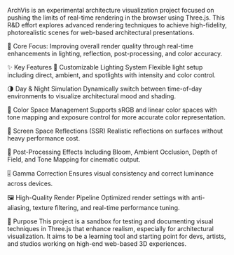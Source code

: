 ArchVis is an experimental architecture visualization project focused on pushing the limits of real-time rendering in the browser using Three.js. This R&D effort explores advanced rendering techniques to achieve high-fidelity, photorealistic scenes for web-based architectural presentations.

🎯 Core Focus:
Improving overall render quality through real-time enhancements in lighting, reflection, post-processing, and color accuracy.

✨ Key Features
🔆 Customizable Lighting System
Flexible light setup including direct, ambient, and spotlights with intensity and color control.

🌗 Day & Night Simulation
Dynamically switch between time-of-day environments to visualize architectural mood and shading.

🌈 Color Space Management
Supports sRGB and linear color spaces with tone mapping and exposure control for more accurate color representation.

🔁 Screen Space Reflections (SSR)
Realistic reflections on surfaces without heavy performance cost.

💫 Post-Processing Effects
Including Bloom, Ambient Occlusion, Depth of Field, and Tone Mapping for cinematic output.

🎚 Gamma Correction
Ensures visual consistency and correct luminance across devices.

🖼 High-Quality Render Pipeline
Optimized render settings with anti-aliasing, texture filtering, and real-time performance tuning.

🧪 Purpose
This project is a sandbox for testing and documenting visual techniques in Three.js that enhance realism, especially for architectural visualization. It aims to be a learning tool and starting point for devs, artists, and studios working on high-end web-based 3D experiences.